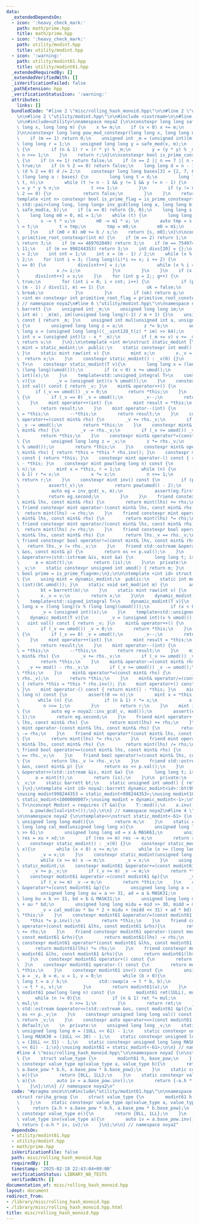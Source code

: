 ```yaml
---
data:
  _extendedDependsOn:
  - icon: ':heavy_check_mark:'
    path: math/prime.hpp
    title: math/prime.hpp
  - icon: ':heavy_check_mark:'
    path: utility/modint.hpp
    title: utility/modint.hpp
  - icon: ':warning:'
    path: utility/modint61.hpp
    title: utility/modint61.hpp
  _extendedRequiredBy: []
  _extendedVerifiedWith: []
  _isVerificationFailed: false
  _pathExtension: hpp
  _verificationStatusIcon: ':warning:'
  attributes:
    links: []
  bundledCode: "#line 2 \"misc/rolling_hash_monoid.hpp\"\n\n#line 2 \"utility/modint61.hpp\"\
    \n\n#line 2 \"utility/modint.hpp\"\n\n#include <iostream>\n\n#line 2 \"math/prime.hpp\"\
    \n\n#include<utility>\nnamespace noya2 {\n\nconstexpr long long safe_mod(long\
    \ long x, long long m) {\n    x %= m;\n    if (x < 0) x += m;\n    return x;\n\
    }\n\nconstexpr long long pow_mod_constexpr(long long x, long long n, int m) {\n\
    \    if (m == 1) return 0;\n    unsigned int _m = (unsigned int)(m);\n    unsigned\
    \ long long r = 1;\n    unsigned long long y = safe_mod(x, m);\n    while (n)\
    \ {\n        if (n & 1) r = (r * y) % _m;\n        y = (y * y) % _m;\n       \
    \ n >>= 1;\n    }\n    return r;\n}\n\nconstexpr bool is_prime_constexpr(int n)\
    \ {\n    if (n <= 1) return false;\n    if (n == 2 || n == 7 || n == 61) return\
    \ true;\n    if (n % 2 == 0) return false;\n    long long d = n - 1;\n    while\
    \ (d % 2 == 0) d /= 2;\n    constexpr long long bases[3] = {2, 7, 61};\n    for\
    \ (long long a : bases) {\n        long long t = d;\n        long long y = pow_mod_constexpr(a,\
    \ t, n);\n        while (t != n - 1 && y != 1 && y != n - 1) {\n            y\
    \ = y * y % n;\n            t <<= 1;\n        }\n        if (y != n - 1 && t %\
    \ 2 == 0) {\n            return false;\n        }\n    }\n    return true;\n}\n\
    template <int n> constexpr bool is_prime_flag = is_prime_constexpr(n);\n\nconstexpr\
    \ std::pair<long long, long long> inv_gcd(long long a, long long b) {\n    a =\
    \ safe_mod(a, b);\n    if (a == 0) return {b, 0};\n    long long s = b, t = a;\n\
    \    long long m0 = 0, m1 = 1;\n    while (t) {\n        long long u = s / t;\n\
    \        s -= t * u;\n        m0 -= m1 * u; \n        auto tmp = s;\n        s\
    \ = t;\n        t = tmp;\n        tmp = m0;\n        m0 = m1;\n        m1 = tmp;\n\
    \    }\n    if (m0 < 0) m0 += b / s;\n    return {s, m0};\n}\n\nconstexpr int\
    \ primitive_root_constexpr(int m) {\n    if (m == 2) return 1;\n    if (m == 167772161)\
    \ return 3;\n    if (m == 469762049) return 3;\n    if (m == 754974721) return\
    \ 11;\n    if (m == 998244353) return 3;\n    int divs[20] = {};\n    divs[0]\
    \ = 2;\n    int cnt = 1;\n    int x = (m - 1) / 2;\n    while (x % 2 == 0) x /=\
    \ 2;\n    for (int i = 3; (long long)(i)*i <= x; i += 2) {\n        if (x % i\
    \ == 0) {\n            divs[cnt++] = i;\n            while (x % i == 0) {\n  \
    \              x /= i;\n            }\n        }\n    }\n    if (x > 1) {\n  \
    \      divs[cnt++] = x;\n    }\n    for (int g = 2;; g++) {\n        bool ok =\
    \ true;\n        for (int i = 0; i < cnt; i++) {\n            if (pow_mod_constexpr(g,\
    \ (m - 1) / divs[i], m) == 1) {\n                ok = false;\n               \
    \ break;\n            }\n        }\n        if (ok) return g;\n    }\n}\ntemplate\
    \ <int m> constexpr int primitive_root_flag = primitive_root_constexpr(m);\n\n\
    } // namespace noya2\n#line 6 \"utility/modint.hpp\"\n\nnamespace noya2{\n\nstruct\
    \ barrett {\n    unsigned int _m;\n    unsigned long long im;\n    explicit barrett(unsigned\
    \ int m) : _m(m), im((unsigned long long)(-1) / m + 1) {}\n    unsigned int umod()\
    \ const { return _m; }\n    unsigned int mul(unsigned int a, unsigned int b) const\
    \ {\n        unsigned long long z = a;\n        z *= b;\n        unsigned long\
    \ long x = (unsigned long long)((__uint128_t(z) * im) >> 64);\n        unsigned\
    \ int v = (unsigned int)(z - x * _m);\n        if (_m <= v) v += _m;\n       \
    \ return v;\n    }\n};\n\ntemplate <int m>\nstruct static_modint {\n    using\
    \ mint = static_modint;\n  public:\n    static constexpr int mod() { return m;\
    \ }\n    static mint raw(int v) {\n        mint x;\n        x._v = v;\n      \
    \  return x;\n    }\n    constexpr static_modint() : _v(0) {}\n    template<std::signed_integral\
    \ T>\n    constexpr static_modint(T v){\n        long long x = (long long)(v %\
    \ (long long)(umod()));\n        if (x < 0) x += umod();\n        _v = (unsigned\
    \ int)(x);\n    }\n    template<std::unsigned_integral T>\n    constexpr static_modint(T\
    \ v){\n        _v = (unsigned int)(v % umod());\n    }\n    constexpr unsigned\
    \ int val() const { return _v; }\n    mint& operator++() {\n        _v++;\n  \
    \      if (_v == umod()) _v = 0;\n        return *this;\n    }\n    mint& operator--()\
    \ {\n        if (_v == 0) _v = umod();\n        _v--;\n        return *this;\n\
    \    }\n    mint operator++(int) {\n        mint result = *this;\n        ++*this;\n\
    \        return result;\n    }\n    mint operator--(int) {\n        mint result\
    \ = *this;\n        --*this;\n        return result;\n    }\n    constexpr mint&\
    \ operator+=(const mint& rhs) {\n        _v += rhs._v;\n        if (_v >= umod())\
    \ _v -= umod();\n        return *this;\n    }\n    constexpr mint& operator-=(const\
    \ mint& rhs) {\n        _v -= rhs._v;\n        if (_v >= umod()) _v += umod();\n\
    \        return *this;\n    }\n    constexpr mint& operator*=(const mint& rhs)\
    \ {\n        unsigned long long z = _v;\n        z *= rhs._v;\n        _v = (uint)(z\
    \ % umod());\n        return *this;\n    }\n    constexpr mint& operator/=(const\
    \ mint& rhs) { return *this = *this * rhs.inv(); }\n    constexpr mint operator+()\
    \ const { return *this; }\n    constexpr mint operator-() const { return mint()\
    \ - *this; }\n    constexpr mint pow(long long n) const {\n        assert(0 <=\
    \ n);\n        mint x = *this, r = 1;\n        while (n) {\n            if (n\
    \ & 1) r *= x;\n            x *= x;\n            n >>= 1;\n        }\n       \
    \ return r;\n    }\n    constexpr mint inv() const {\n        if (prime) {\n \
    \           assert(_v);\n            return pow(umod() - 2);\n        } else {\n\
    \            auto eg = inv_gcd(_v, m);\n            assert(eg.first == 1);\n \
    \           return eg.second;\n        }\n    }\n    friend constexpr mint operator+(const\
    \ mint& lhs, const mint& rhs) {\n        return mint(lhs) += rhs;\n    }\n   \
    \ friend constexpr mint operator-(const mint& lhs, const mint& rhs) {\n      \
    \  return mint(lhs) -= rhs;\n    }\n    friend constexpr mint operator*(const\
    \ mint& lhs, const mint& rhs) {\n        return mint(lhs) *= rhs;\n    }\n   \
    \ friend constexpr mint operator/(const mint& lhs, const mint& rhs) {\n      \
    \  return mint(lhs) /= rhs;\n    }\n    friend constexpr bool operator==(const\
    \ mint& lhs, const mint& rhs) {\n        return lhs._v == rhs._v;\n    }\n   \
    \ friend constexpr bool operator!=(const mint& lhs, const mint& rhs) {\n     \
    \   return lhs._v != rhs._v;\n    }\n    friend std::ostream &operator<<(std::ostream\
    \ &os, const mint& p) {\n        return os << p.val();\n    }\n    friend std::istream\
    \ &operator>>(std::istream &is, mint &a) {\n        long long t; is >> t;\n  \
    \      a = mint(t);\n        return (is);\n    }\n\n  private:\n    unsigned int\
    \ _v;\n    static constexpr unsigned int umod() { return m; }\n    static constexpr\
    \ bool prime = is_prime_flag<m>;\n};\n\n\ntemplate <int id> struct dynamic_modint\
    \ {\n    using mint = dynamic_modint;\n  public:\n    static int mod() { return\
    \ (int)(bt.umod()); }\n    static void set_mod(int m) {\n        assert(1 <= m);\n\
    \        bt = barrett(m);\n    }\n    static mint raw(int v) {\n        mint x;\n\
    \        x._v = v;\n        return x;\n    }\n\n    dynamic_modint() : _v(0) {}\n\
    \    template<std::signed_integral T>\n    dynamic_modint(T v){\n        long\
    \ long x = (long long)(v % (long long)(umod()));\n        if (x < 0) x += umod();\n\
    \        _v = (unsigned int)(x);\n    }\n    template<std::unsigned_integral T>\n\
    \    dynamic_modint(T v){\n        _v = (unsigned int)(v % umod());\n    }\n \
    \   uint val() const { return _v; }\n    mint& operator++() {\n        _v++;\n\
    \        if (_v == umod()) _v = 0;\n        return *this;\n    }\n    mint& operator--()\
    \ {\n        if (_v == 0) _v = umod();\n        _v--;\n        return *this;\n\
    \    }\n    mint operator++(int) {\n        mint result = *this;\n        ++*this;\n\
    \        return result;\n    }\n    mint operator--(int) {\n        mint result\
    \ = *this;\n        --*this;\n        return result;\n    }\n    mint& operator+=(const\
    \ mint& rhs) {\n        _v += rhs._v;\n        if (_v >= umod()) _v -= umod();\n\
    \        return *this;\n    }\n    mint& operator-=(const mint& rhs) {\n     \
    \   _v += mod() - rhs._v;\n        if (_v >= umod()) _v -= umod();\n        return\
    \ *this;\n    }\n    mint& operator*=(const mint& rhs) {\n        _v = bt.mul(_v,\
    \ rhs._v);\n        return *this;\n    }\n    mint& operator/=(const mint& rhs)\
    \ { return *this = *this * rhs.inv(); }\n    mint operator+() const { return *this;\
    \ }\n    mint operator-() const { return mint() - *this; }\n    mint pow(long\
    \ long n) const {\n        assert(0 <= n);\n        mint x = *this, r = 1;\n \
    \       while (n) {\n            if (n & 1) r *= x;\n            x *= x;\n   \
    \         n >>= 1;\n        }\n        return r;\n    }\n    mint inv() const\
    \ {\n        auto eg = noya2::inv_gcd(_v, mod());\n        assert(eg.first ==\
    \ 1);\n        return eg.second;\n    }\n    friend mint operator+(const mint&\
    \ lhs, const mint& rhs) {\n        return mint(lhs) += rhs;\n    }\n    friend\
    \ mint operator-(const mint& lhs, const mint& rhs) {\n        return mint(lhs)\
    \ -= rhs;\n    }\n    friend mint operator*(const mint& lhs, const mint& rhs)\
    \ {\n        return mint(lhs) *= rhs;\n    }\n    friend mint operator/(const\
    \ mint& lhs, const mint& rhs) {\n        return mint(lhs) /= rhs;\n    }\n   \
    \ friend bool operator==(const mint& lhs, const mint& rhs) {\n        return lhs._v\
    \ == rhs._v;\n    }\n    friend bool operator!=(const mint& lhs, const mint& rhs)\
    \ {\n        return lhs._v != rhs._v;\n    }\n    friend std::ostream &operator<<(std::ostream\
    \ &os, const mint& p) {\n        return os << p.val();\n    }\n    friend std::istream\
    \ &operator>>(std::istream &is, mint &a) {\n        long long t; is >> t;\n  \
    \      a = mint(t);\n        return (is);\n    }\n\n  private:\n    unsigned int\
    \ _v;\n    static barrett bt;\n    static unsigned int umod() { return bt.umod();\
    \ }\n};\ntemplate <int id> noya2::barrett dynamic_modint<id>::bt(998244353);\n\
    \nusing modint998244353 = static_modint<998244353>;\nusing modint1000000007 =\
    \ static_modint<1000000007>;\nusing modint = dynamic_modint<-1>;\n\ntemplate<typename\
    \ T>\nconcept Modint = requires (T &a){\n    T::mod();\n    a.inv();\n    a.val();\n\
    \    a.pow(declval<int>());\n};\n\n} // namespace noya2\n#line 4 \"utility/modint61.hpp\"\
    \n\nnamespace noya2 {\n\ntemplate<>\nstruct static_modint<-61> {\n    static constexpr\
    \ unsigned long long mod(){\n        return m;\n    }\n    static constexpr unsigned\
    \ long long cal_mod(unsigned long long x){\n        unsigned long long xu = x\
    \ >> 61;\n        unsigned long long xd = x & MASK61;\n        unsigned long long\
    \ res = xu + xd;\n        if (res >= m) res -= m;\n        return res;\n    }\n\
    \    constexpr static_modint() : _v(0) {}\n    constexpr static_modint(long long\
    \ x){\n        while (x < 0) x += m;\n        while (x >= (long long)m) x -= m;\n\
    \        _v = x;\n    }\n    constexpr static_modint(unsigned long long x){\n\
    \        while (x >= m) x -= m;\n        _v = x;\n    }\n    using modint61 =\
    \ static_modint;\n    constexpr modint61 &operator+=(const modint61 &p){\n   \
    \     _v += p._v;\n        if (_v >= m) _v -= m;\n        return *this;\n    }\n\
    \    constexpr modint61 &operator-=(const modint61 &p){\n        _v += m - p._v;\n\
    \        if (_v >= m) _v -= m;\n        return *this;\n    }\n    constexpr modint61\
    \ &operator*=(const modint61 &p){\n        unsigned long long a = _v, b = p._v;\n\
    \        unsigned long long au = a >> 31, ad = a & MASK31;\n        unsigned long\
    \ long bu = b >> 31, bd = b & MASK31;\n        unsigned long long mid = ad * bu\
    \ + au * bd;\n        unsigned long long midu = mid >> 30, midd = mid & MASK30;\n\
    \        _v = cal_mod(au * bu * 2 + midu + (midd << 31) + ad * bd);\n        return\
    \ *this;\n    }\n    constexpr modint61 &operator/=(const modint61 &p){\n    \
    \    *this *= p.inv();\n        return *this;\n    }\n    friend constexpr modint61\
    \ operator+(const modint61 &lhs, const modint61 &rhs){\n        return modint61(lhs)\
    \ += rhs;\n    }\n    friend constexpr modint61 operator-(const modint61 &lhs,\
    \ const modint61 &rhs){\n        return modint61(lhs) -= rhs;\n    }\n    friend\
    \ constexpr modint61 operator*(const modint61 &lhs, const modint61 &rhs){\n  \
    \      return modint61(lhs) *= rhs;\n    }\n    friend constexpr modint61 operator/(const\
    \ modint61 &lhs, const modint61 &rhs){\n        return modint61(lhs) /= rhs;\n\
    \    }\n    constexpr modint61 operator+() const {\n        return *this;\n  \
    \  }\n    constexpr modint61 operator-() const {\n        return modint61() -\
    \ *this;\n    }\n    constexpr modint61 inv() const {\n        unsigned long long\
    \ a = _v, b = m, u = 1, v = 0;\n        while (b > 0){\n            unsigned long\
    \ long t = a / b;\n            std::swap(a -= t * b, b);\n            std::swap(u\
    \ -= t * v, v);\n        }\n        return modint61(u);\n    }\n    constexpr\
    \ modint61 pow(long long n) const {\n        modint61 ret(1ULL), mul(_v);\n  \
    \      while (n != 0){\n            if (n & 1) ret *= mul;\n            mul *=\
    \ mul;\n            n >>= 1;\n        }\n        return ret;\n    }\n    friend\
    \ std::ostream &operator<<(std::ostream &os, const modint61 &p){\n        return\
    \ os << p._v;\n    }\n    constexpr unsigned long long val() const {\n       \
    \ return _v;\n    }\n    constexpr auto operator<=>(const modint61 &) const =\
    \ default;\n    \n  private:\n    unsigned long long _v;\n    static constexpr\
    \ unsigned long long m = (1ULL << 61) - 1;\n    static constexpr unsigned long\
    \ long MASK30 = (1ULL << 30) - 1;\n    static constexpr unsigned long long MASK31\
    \ = (1ULL << 31) - 1;\n    static constexpr unsigned long long MASK61 = (1ULL\
    \ << 61) - 1;\n};\nusing modint61 = static_modint<-61>;\n\n} // namespace noya2\n\
    #line 4 \"misc/rolling_hash_monoid.hpp\"\n\nnamespace noya2 {\n\nstruct roriha_group\
    \ {\n    struct value_type {\n        modint61 h, base_pow;\n    };\n    static\
    \ constexpr value_type op(value_type a, value_type b){\n        return {a.h +\
    \ a.base_pow * b.h, a.base_pow * b.base_pow};\n    }\n    static constexpr value_type\
    \ e(){\n        return {0LL, 1LL};\n    }\n    static constexpr value_type inv(value_type\
    \ a){\n        auto iv = a.base_pow.inv();\n        return {-a.h * iv, iv};\n\
    \    }\n};\n\n} // namespace noya2\n"
  code: "#pragma once\n\n#include\"utility/modint61.hpp\"\n\nnamespace noya2 {\n\n\
    struct roriha_group {\n    struct value_type {\n        modint61 h, base_pow;\n\
    \    };\n    static constexpr value_type op(value_type a, value_type b){\n   \
    \     return {a.h + a.base_pow * b.h, a.base_pow * b.base_pow};\n    }\n    static\
    \ constexpr value_type e(){\n        return {0LL, 1LL};\n    }\n    static constexpr\
    \ value_type inv(value_type a){\n        auto iv = a.base_pow.inv();\n       \
    \ return {-a.h * iv, iv};\n    }\n};\n\n} // namespace noya2"
  dependsOn:
  - utility/modint61.hpp
  - utility/modint.hpp
  - math/prime.hpp
  isVerificationFile: false
  path: misc/rolling_hash_monoid.hpp
  requiredBy: []
  timestamp: '2025-02-18 22:43:04+09:00'
  verificationStatus: LIBRARY_NO_TESTS
  verifiedWith: []
documentation_of: misc/rolling_hash_monoid.hpp
layout: document
redirect_from:
- /library/misc/rolling_hash_monoid.hpp
- /library/misc/rolling_hash_monoid.hpp.html
title: misc/rolling_hash_monoid.hpp
---
```

